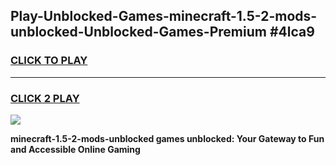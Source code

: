 
## Play-Unblocked-Games-minecraft-1.5-2-mods-unblocked-Unblocked-Games-Premium #4lca9
<h3>
<a href="https://premium.freeplayer.one?title=minecraft-1.5-2-mods-unblocked&ref=12M">CLICK TO PLAY</a></h3>
<hr>

<h3>
<a href="https://premium.freeplayer.one?title=minecraft-1.5-2-mods-unblocked&ref=12M">CLICK 2 PLAY</a>
  
</h3>

<a href="https://premium.freeplayer.one?title=minecraft-1.5-2-mods-unblocked&ref=12M"><img src="https://clearcache.store/games.png"></a>


**minecraft-1.5-2-mods-unblocked games unblocked: Your Gateway to Fun and Accessible Online Gaming**
